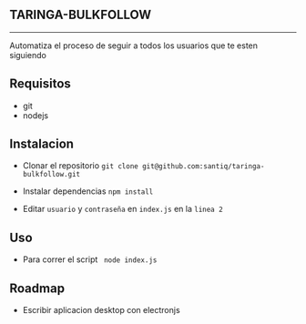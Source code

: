 TARINGA-BULKFOLLOW
-----------------------
-----------------------
Automatiza el proceso de seguir a todos los usuarios que te esten siguiendo

Requisitos
-------------
- git
- nodejs

Instalacion
-----------

- Clonar el repositorio ```git clone git@github.com:santiq/taringa-bulkfollow.git ```

- Instalar dependencias ```npm install ```

- Editar ```usuario``` y ```contraseña``` en ```index.js``` en la ```linea 2```

Uso
-----------------------
- Para correr el script  ``` node index.js```


Roadmap
----------

- Escribir aplicacion desktop con electronjs

